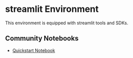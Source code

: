 
# streamlit Environment

This environment is equipped with streamlit tools and SDKs.

## Community Notebooks

- [Quickstart Notebook](./quickstart.ipynb)
